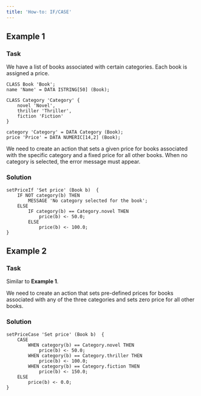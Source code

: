 ```yaml
---
title: 'How-to: IF/CASE'
---
```


## Example 1

### Task

We have a list of books associated with certain categories. Each book is assigned a price.

```lsf
CLASS Book 'Book';
name 'Name' = DATA ISTRING[50] (Book);

CLASS Category 'Category' {
    novel 'Novel',
    thriller 'Thriller',
    fiction 'Fiction'
}

category 'Category' = DATA Category (Book);
price 'Price' = DATA NUMERIC[14,2] (Book);
```

We need to create an action that sets a given price for books associated with the specific category and a fixed price for all other books. When no category is selected, the error message must appear.

### Solution

```lsf
setPriceIf 'Set price' (Book b)  {
    IF NOT category(b) THEN
        MESSAGE 'No category selected for the book';
    ELSE
        IF category(b) == Category.novel THEN
            price(b) <- 50.0;
        ELSE
            price(b) <- 100.0;
}
```

## Example 2

### Task

Similar to **Example 1**.

We need to create an action that sets pre-defined prices for books associated with any of the three categories and sets zero price for all other books.

### Solution

```lsf
setPriceCase 'Set price' (Book b)  {
    CASE
        WHEN category(b) == Category.novel THEN
            price(b) <- 50.0;
        WHEN category(b) == Category.thriller THEN
            price(b) <- 100.0;
        WHEN category(b) == Category.fiction THEN
            price(b) <- 150.0;
    ELSE
        price(b) <- 0.0;
}
```
